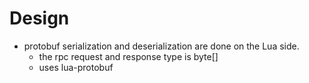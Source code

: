 # Design

* protobuf serialization and deserialization are done on the Lua side.
	+ the rpc request and response type is byte[]
	+ uses lua-protobuf